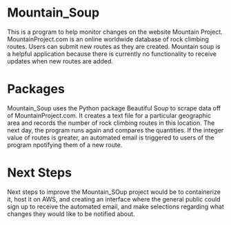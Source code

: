 # Mountain_Soup
This is a program to help monitor changes on the website Mountain Project. MountainProject.com is an online worldwide database of rock climbing routes. Users can submit new routes as they are created. Mountain soup is a helpful application because there is currently no functionality to receive updates when new routes are added.

# Packages 
Mountain_Soup uses the Python package Beautiful Soup to scrape data off of MountainProject.com. It creates a text file for a particular geographic area and records the number of rock climbing routes in this location. The next day, the program runs again and compares the quantities. If the integer value of routes is greater, an automated email is triggered to users of the program npotifying them of a new route. 

# Next Steps
Next steps to improve the Mountain_SOup project would be to containerize it, host it on AWS, and creating an interface where the general public could sign up to receive the automated email, and make selections regarding what changes they would like to be notified about.



